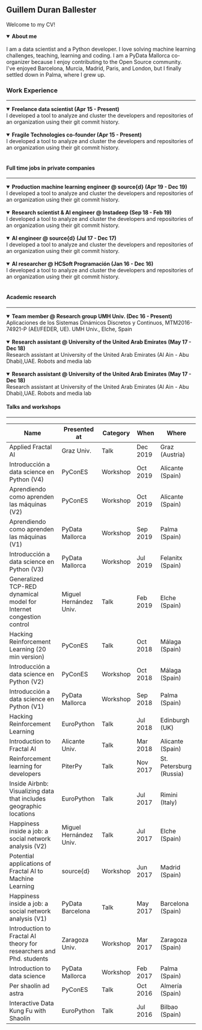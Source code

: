 ## Guillem Duran Ballester

Welcome to my CV!

<details open>
<summary><strong>About me</strong></summary>
<br>
I am a data scientist and a Python developer. I love solving machine learning challenges, teaching, learning and coding.
I am a PyData Mallorca co-organizer because I enjoy contributing to the Open Source community.
<br>
I've enjoyed Barcelona, Murcia, Madrid, Paris, and London, but I finally settled down in Palma, where I grew up.
<br>
</details>



### Work Experience

---

<details open>
<summary><strong>Freelance  data  scientist (Apr 15 - Present)</strong></summary>
I developed a tool to analyze and cluster the developers and repositories of an organization using their git commit history.
</details>
<br>
<details open>
<summary><strong>Fragile Technologies co-founder (Apr 15 - Present)</strong> </summary>
I developed a tool to analyze and cluster the developers and repositories of an organization using their git commit history.
</details>
<br>

#### Full time jobs in private companies
***
<details open>
<summary><strong>Production machine learning engineer @ source{d} (Apr 19 - Dec 19)</strong> </summary>
I developed a tool to analyze and cluster the developers and repositories of an organization using their git commit history.
</details>
<br>
<details open>
<summary><strong>Research scientist & AI engineer @ Instadeep (Sep 18 - Feb 19)</strong> </summary>
I developed a tool to analyze and cluster the developers and repositories of an organization using their git commit history.
</details>
<br>
<details open>
<summary><strong>AI engineer @ source{d} (Jul 17 - Dec 17)</strong> </summary>
I developed a tool to analyze and cluster the developers and repositories of an organization using their git commit history.
</details>
<br>
<details open>
<summary><strong>AI researcher @ HCSoft Programación (Jan 16 - Dec 16)</strong> </summary>
I developed a tool to analyze and cluster the developers and repositories of an organization using their git commit history.
</details>
<br>

#### Academic research
***
<details open>
<summary><strong>Team member @ Research group UMH Univ. (Dec 16 - Present)</strong> </summary>
Aplicaciones de los Sistemas Dinámicos Discretos y Continuos, MTM2016-74921-P  (AEI/FEDER,  UE). UMH Univ., Elche, Spain
</details>
<br>
<details open>
<summary><strong>Research assistant @ University of the United Arab Emirates (May 17 - Dec 18)</strong> </summary>
Research assistant at University of the United Arab Emirates (Al Ain - Abu Dhabi),UAE. Robots and media lab
</details>
<br>
<details open>
<summary><strong>Research assistant @ University of the United Arab Emirates (May 17 - Dec 18)</strong> </summary>
Research assistant at University of the United Arab Emirates (Al Ain - Abu Dhabi),UAE. Robots and media lab
</details>

#### Talks and workshops
***
| **Name**                                                            |    **Presented at**    | **Category** | **When** |        **Where**        |
|---------------------------------------------------------------------|------------------------|--------------|----------|-------------------------|
| Applied Fractal AI                                                  |       Graz Univ.       |     Talk     | Dec 2019 |      Graz (Austria)     |
| Introducción a data science en Python (V4)                          |         PyConES        |   Workshop   | Oct 2019 |     Alicante (Spain)    |
| Aprendiendo como aprenden las máquinas (V2)                         |         PyConES        |   Workshop   | Oct 2019 |     Alicante (Spain)    |
| Aprendiendo como aprenden las máquinas (V1)                         |     PyData Mallorca    |   Workshop   | Sep 2019 |      Palma (Spain)      |
| Introducción a data science en Python (V3)                          |     PyData Mallorca    |   Workshop   | Jul 2019 |     Felanitx (Spain)    |
| Generalized TCP-RED dynamical model for Internet congestion control | Miguel Hernández Univ. |     Talk     | Feb 2019 |      Elche (Spain)      |
| Hacking Reinforcement Learning (20 min version)                     |         PyConES        |     Talk     | Oct 2018 |      Málaga (Spain)     |
| Introducción a data science en Python (V2)                          |         PyConES        |   Workshop   | Oct 2018 |      Málaga (Spain)     |
| Introducción a data science en Python (V1)                          |     PyData Mallorca    |   Workshop   | Sep 2018 |      Palma (Spain)      |
| Hacking Reinforcement Learning                                      |       EuroPython       |     Talk     | Jul 2018 |      Edinburgh (UK)     |
| Introduction to Fractal AI                                          |     Alicante Univ.     |     Talk     | Mar 2018 |     Alicante (Spain)    |
| Reinforcement learning for developers                               |         PiterPy        |     Talk     | Nov 2017 | St. Petersburg (Russia) |
| Inside Airbnb: Visualizing data that includes geographic locations  |       EuroPython       |     Talk     | Jul 2017 |      Rimini (Italy)     |
| Happiness inside a job: a social network analysis (V2)              | Miguel Hernández Univ. |     Talk     | Jul 2017 |      Elche (Spain)      |
| Potential applications of Fractal AI to Machine Learning            |        source{d}       |   Workshop   | Jun 2017 |      Madrid (Spain)     |
| Happiness inside a job: a social network analysis (V1)              |    PyData Barcelona    |     Talk     | May 2017 |    Barcelona (Spain)    |
| Introduction to Fractal AI theory for researchers and Phd. students |     Zaragoza Univ.     |   Workshop   | Mar 2017 |     Zaragoza (Spain)    |
| Introduction to data science                                        |     PyData Mallorca    |   Workshop   | Feb 2017 |      Palma (Spain)      |
| Per shaolin ad astra                                                |         PyConES        |     Talk     | Oct 2016 |     Almería (Spain)     |
| Interactive Data Kung Fu with Shaolin                               |       EuroPython       |     Talk     | Jul 2016 |      Bilbao (Spain)     |